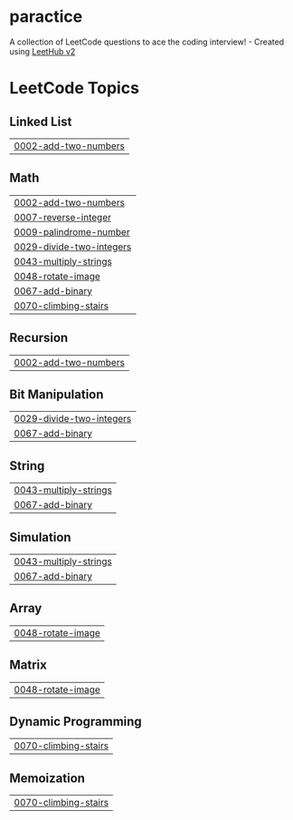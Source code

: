 # paractice
A collection of LeetCode questions to ace the coding interview! - Created using [LeetHub v2](https://github.com/arunbhardwaj/LeetHub-2.0)

<!---LeetCode Topics Start-->
# LeetCode Topics
## Linked List
|  |
| ------- |
| [0002-add-two-numbers](https://github.com/SrinithiVeerapandiyan/paractice/tree/master/0002-add-two-numbers) |
## Math
|  |
| ------- |
| [0002-add-two-numbers](https://github.com/SrinithiVeerapandiyan/paractice/tree/master/0002-add-two-numbers) |
| [0007-reverse-integer](https://github.com/SrinithiVeerapandiyan/paractice/tree/master/0007-reverse-integer) |
| [0009-palindrome-number](https://github.com/SrinithiVeerapandiyan/paractice/tree/master/0009-palindrome-number) |
| [0029-divide-two-integers](https://github.com/SrinithiVeerapandiyan/paractice/tree/master/0029-divide-two-integers) |
| [0043-multiply-strings](https://github.com/SrinithiVeerapandiyan/paractice/tree/master/0043-multiply-strings) |
| [0048-rotate-image](https://github.com/SrinithiVeerapandiyan/paractice/tree/master/0048-rotate-image) |
| [0067-add-binary](https://github.com/SrinithiVeerapandiyan/paractice/tree/master/0067-add-binary) |
| [0070-climbing-stairs](https://github.com/SrinithiVeerapandiyan/paractice/tree/master/0070-climbing-stairs) |
## Recursion
|  |
| ------- |
| [0002-add-two-numbers](https://github.com/SrinithiVeerapandiyan/paractice/tree/master/0002-add-two-numbers) |
## Bit Manipulation
|  |
| ------- |
| [0029-divide-two-integers](https://github.com/SrinithiVeerapandiyan/paractice/tree/master/0029-divide-two-integers) |
| [0067-add-binary](https://github.com/SrinithiVeerapandiyan/paractice/tree/master/0067-add-binary) |
## String
|  |
| ------- |
| [0043-multiply-strings](https://github.com/SrinithiVeerapandiyan/paractice/tree/master/0043-multiply-strings) |
| [0067-add-binary](https://github.com/SrinithiVeerapandiyan/paractice/tree/master/0067-add-binary) |
## Simulation
|  |
| ------- |
| [0043-multiply-strings](https://github.com/SrinithiVeerapandiyan/paractice/tree/master/0043-multiply-strings) |
| [0067-add-binary](https://github.com/SrinithiVeerapandiyan/paractice/tree/master/0067-add-binary) |
## Array
|  |
| ------- |
| [0048-rotate-image](https://github.com/SrinithiVeerapandiyan/paractice/tree/master/0048-rotate-image) |
## Matrix
|  |
| ------- |
| [0048-rotate-image](https://github.com/SrinithiVeerapandiyan/paractice/tree/master/0048-rotate-image) |
## Dynamic Programming
|  |
| ------- |
| [0070-climbing-stairs](https://github.com/SrinithiVeerapandiyan/paractice/tree/master/0070-climbing-stairs) |
## Memoization
|  |
| ------- |
| [0070-climbing-stairs](https://github.com/SrinithiVeerapandiyan/paractice/tree/master/0070-climbing-stairs) |
<!---LeetCode Topics End-->